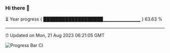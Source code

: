 ### Hi there 👋

⏳ Year progress { ███████████████████▁▁▁▁▁▁▁▁▁▁▁ } 63.63 %

---

⏰ Updated on Mon, 21 Aug 2023 06:21:05 GMT

![Progress Bar CI](https://github.com/ZhaoGui/ZhaoGui/workflows/Progress%20Bar%20CI/badge.svg)
